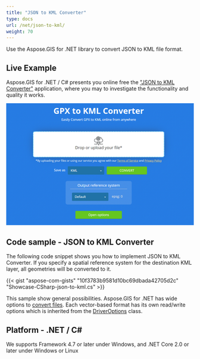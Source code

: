 ```yaml
---
title: "JSON to KML Converter"
type: docs
url: /net/json-to-kml/
weight: 70
---
```


Use the Aspose.GIS for .NET library to convert JSON to KML file format.

## **Live Example**

Aspose.GIS for .NET / C# presents you online free the ["JSON to KML Converter"](https://products.aspose.app/gis/conversion/json-to-kml) application, where you may to investigate the functionality and quality it works.

![JSON to KML Converter App](conversion.png)

## **Code sample - JSON to KML Converter**

The following code snippet shows you how to implement JSON to KML Converter. If you specify a spatial reference system for the destination KML layer, all geometries will be converted to it. 

{{< gist "aspose-com-gists" "10f3783b9581d10bc69dbada42705d2c" "Showcase-CSharp-json-to-kml.cs" >}}

This sample show general possibilities. Aspose.GIS for .NET has wide options to [convert files](https://docs.aspose.com/gis/net/vector-layers/). Each vector-based format has its own read/write options which is inherited from the [DriverOptions](https://reference.aspose.com/gis/net/aspose.gis/driveroptions) class.

## **Platform - .NET / C#**

We supports Framework 4.7 or later under Windows, and .NET Core 2.0 or later under Windows or Linux
